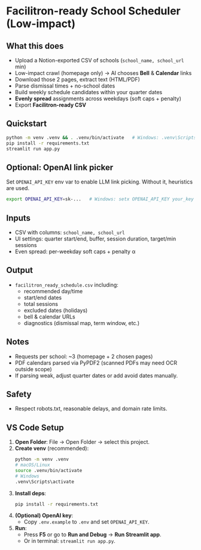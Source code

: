 
# Facilitron-ready School Scheduler (Low-impact)

## What this does
- Upload a Notion-exported CSV of schools (`school_name, school_url` min)
- Low-impact crawl (homepage only) → AI chooses **Bell** & **Calendar** links
- Download those 2 pages, extract text (HTML/PDF)
- Parse dismissal times + no-school dates
- Build weekly schedule candidates within your quarter dates
- **Evenly spread** assignments across weekdays (soft caps + penalty)
- Export **Facilitron-ready CSV**

## Quickstart
```bash
python -m venv .venv && . .venv/bin/activate   # Windows: .venv\Scripts\activate
pip install -r requirements.txt
streamlit run app.py
```

## Optional: OpenAI link picker
Set `OPENAI_API_KEY` env var to enable LLM link picking. Without it, heuristics are used.

```bash
export OPENAI_API_KEY=sk-...   # Windows: setx OPENAI_API_KEY your_key
```

## Inputs
- CSV with columns: `school_name, school_url`
- UI settings: quarter start/end, buffer, session duration, target/min sessions
- Even spread: per-weekday soft caps + penalty α

## Output
- `facilitron_ready_schedule.csv` including:
  - recommended day/time
  - start/end dates
  - total sessions
  - excluded dates (holidays)
  - bell & calendar URLs
  - diagnostics (dismissal map, term window, etc.)

## Notes
- Requests per school: ~3 (homepage + 2 chosen pages)
- PDF calendars parsed via PyPDF2 (scanned PDFs may need OCR outside scope)
- If parsing weak, adjust quarter dates or add avoid dates manually.

## Safety
- Respect robots.txt, reasonable delays, and domain rate limits.


## VS Code Setup
1. **Open Folder**: File → Open Folder → select this project.
2. **Create venv** (recommended):
   ```bash
   python -m venv .venv
   # macOS/Linux
   source .venv/bin/activate
   # Windows
   .venv\Scripts\activate
   ```
3. **Install deps**:
   ```bash
   pip install -r requirements.txt
   ```
4. **(Optional) OpenAI key**:
   - Copy `.env.example` to `.env` and set `OPENAI_API_KEY`.
5. **Run**:
   - Press **F5** or go to **Run and Debug** → **Run Streamlit app**.
   - Or in terminal: `streamlit run app.py`.
